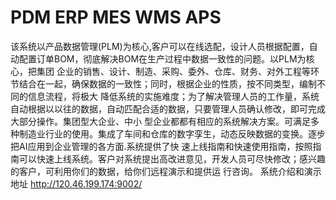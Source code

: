 # PDM ERP MES WMS APS
 该系统以产品数据管理(PLM)为核心,客户可以在线选配，设计人员根据配置，自动配置订单BOM，彻底解决BOM在生产过程中数据一致性的问题。以PLM为核心，把集团
企业的销售、设计、制造、采购、委外、仓库、财务、对外工程等环节结合在一起，确保数据的一致性；同时，根据企业的性质，按不同类型，编制不同的信息流程，将极大
降低系统的实施难度；为了解决管理人员的工作量，系统自动根据以以往的数据，自动匹配合适的数据，只要管理人员确认修改，即可完成大部分操作。集团型大企业、中小
型企业都都有相应的系统解决方案。可满足多种制造业行业的使用。集成了车间和仓库的数字孪生，动态反映数据的变换。逐步把AI应用到企业管理的各方面.系统提供了快
速上线指南和快速使用指南，按照指南可以快速上线系统。客户对系统提出高改进意见，开发人员可尽快修改；感兴趣的客户，可利用你们的数据，给你们远程演示和提供运
行咨询。
     系统介绍和演示地址 http://120.46.199.174:9002/
